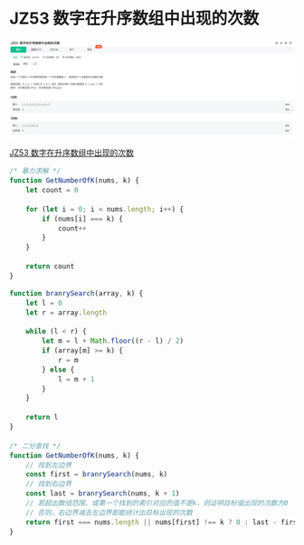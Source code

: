 # JZ53 数字在升序数组中出现的次数

![1](./img/JZ53%20数字在升序数组中出现的次数.jpg)

[JZ53 数字在升序数组中出现的次数](https://www.nowcoder.com/practice/70610bf967994b22bb1c26f9ae901fa2?tpId=13&tqId=23274&ru=/exam/oj/ta&qru=/ta/coding-interviews/question-ranking&sourceUrl=%2Fexam%2Foj%2Fta%3FtpId%3D13)

```js
/* 暴力求解 */
function GetNumberOfK(nums, k) {
	let count = 0

	for (let i = 0; i < nums.length; i++) {
		if (nums[i] === k) {
			count++
		}
	}

	return count
}
```

```js
function branrySearch(array, k) {
	let l = 0
	let r = array.length

	while (l < r) {
		let m = l + Math.floor((r - l) / 2)
		if (array[m] >= k) {
			r = m
		} else {
			l = m + 1
		}
	}

	return l
}

/* 二分查找 */
function GetNumberOfK(nums, k) {
	// 找到左边界
	const first = branrySearch(nums, k)
	// 找到右边界
	const last = branrySearch(nums, k + 1)
	// 若超出数组范围，或第一个找到的索引对应的值不是k，则证明目标值出现的次数为0
	// 否则，右边界减去左边界即能统计出目标出现的次数
	return first === nums.length || nums[first] !== k ? 0 : last - first
}
```
